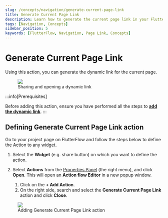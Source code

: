 ```yaml
---
slug: /concepts/navigation/generate-current-page-link
title: Generate Current Page Link
description: Learn how to generate the current page link in your FlutterFlow app.
tags: [Navigation, Concepts]
sidebar_position: 5
keywords: [FlutterFlow, Navigation, Page Link, Concepts]
---
```


# Generate Current Page Link

Using this action, you can generate the dynamic link for the current page.

<figure>
    <img src="https://firebasestorage.googleapis.com/v0/b/ecommerceflow-docs/o/dynamic-link-demo.gif?alt=media&token=f6aee025-782a-45b9-baa6-3d357ca30cec"></img>
  <figcaption class="centered-caption">Sharing and opening a dynamic link</figcaption>
</figure>

:::info[Prerequisites]

Before adding this action, ensure you have performed all the steps to [**add the dynamic link**](deep-dynamic-linking.md#adding-dynamic-link).
:::

## Defining Generate Current Page Link action

Go to your project page on FlutterFlow and follow the steps below to define the Action to any widget.

1. Select the **Widget** (e.g. share button) on which you want to define the action.

2. Select **Actions** from the [Properties Panel](../../intro/ff-ui/builder.md#properties-panel) 
   (the right menu), and click **Open**. This will open an **Action flow Editor** in a new popup window.
	1. Click on the **+ Add Action**.
	2. On the right side, search and select the **Generate Current Page Link** action and click 
	   **Close**.

<figure>
    <img src="https://firebasestorage.googleapis.com/v0/b/ecommerceflow-docs/o/adding-share-action.gif?alt=media&token=b94f6e86-1c1f-4a19-ad0b-b83cc66fc08f"></img>
  <figcaption class="centered-caption">Adding Generate Current Page Link action</figcaption>
</figure>
